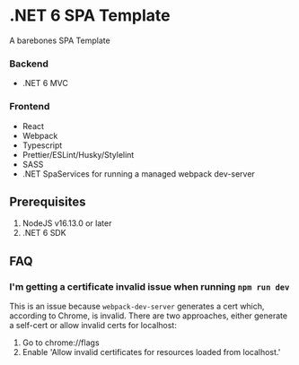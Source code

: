 # .NET 6 SPA Template

A barebones SPA Template

### Backend
- .NET 6 MVC

### Frontend
- React
- Webpack
- Typescript
- Prettier/ESLint/Husky/Stylelint
- SASS
- .NET SpaServices for running a managed webpack dev-server
 
## Prerequisites
1.    NodeJS v16.13.0 or later
2.    .NET 6 SDK



## FAQ

### I'm getting a certificate invalid issue when running `npm run dev`

This is an issue because `webpack-dev-server` generates a cert which, according to Chrome, is invalid. There are two approaches, either generate a self-cert or allow invalid certs for localhost:

1. Go to chrome://flags
2. Enable 'Allow invalid certificates for resources loaded from localhost.'

